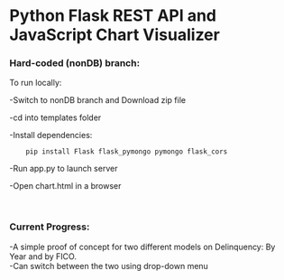 # Python Flask REST API and JavaScript Chart Visualizer

### Hard-coded (nonDB) branch:

To run locally:
 
  -Switch to nonDB branch and Download zip file
  
  -cd into templates folder
    
  -Install dependencies: 
      
        pip install Flask flask_pymongo pymongo flask_cors
  
  
  -Run app.py to launch server 
  
  
  -Open chart.html in a browser
  
  <br>
  
  ### Current Progress:
  -A simple proof of concept for two different models on Delinquency: By Year and by FICO. 
  <br>
  -Can switch between the two using drop-down menu
  
  
  
